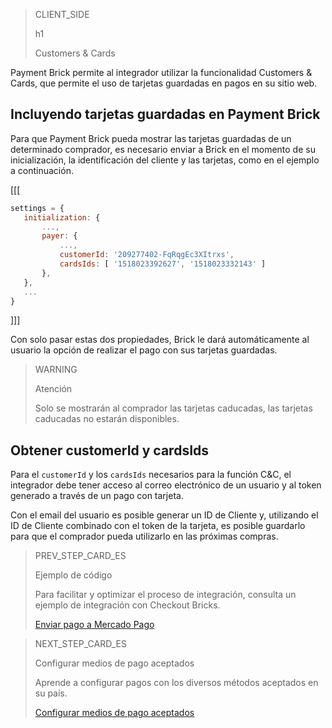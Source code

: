 > CLIENT_SIDE
>
> h1
>
> Customers & Cards

Payment Brick permite al integrador utilizar la funcionalidad Customers & Cards, que permite el uso de tarjetas guardadas en pagos en su sitio web.

## Incluyendo tarjetas guardadas en Payment Brick

Para que Payment Brick pueda mostrar las tarjetas guardadas de un determinado comprador, es necesario enviar a Brick en el momento de su inicialización, la identificación del cliente y las tarjetas, como en el ejemplo a continuación.

[[[
```Javascript
settings = {
   initialization: {
       ...,
       payer: {
           ...,
           customerId: '209277402-FqRqgEc3XItrxs',
           cardsIds: [ '1518023392627', '1518023332143' ]
       },
   },
   ...
}
```
]]]

Con solo pasar estas dos propiedades, Brick le dará automáticamente al usuario la opción de realizar el pago con sus tarjetas guardadas.

> WARNING
>
> Atención
>
> Solo se mostrarán al comprador las tarjetas caducadas, las tarjetas caducadas no estarán disponibles.

## Obtener customerId y cardsIds

Para el `customerId` y los `cardsIds` necesarios para la función C&C, el integrador debe tener acceso al correo electrónico de un usuario y al token generado a través de un pago con tarjeta.

Con el email del usuario es posible generar un ID de Cliente y, utilizando el ID de Cliente combinado con el token de la tarjeta, es posible guardarlo para que el comprador pueda utilizarlo en las próximas compras.

> PREV_STEP_CARD_ES
>
> Ejemplo de código
>
> Para facilitar y optimizar el proceso de integración, consulta un ejemplo de integración con Checkout Bricks.
>
> [Enviar pago a Mercado Pago](/developers/es/docs/checkout-bricks/payment-brick/code-example)

> NEXT_STEP_CARD_ES
>
> Configurar medios de pago aceptados
>
> Aprende a configurar pagos con los diversos métodos aceptados en su país.
>
> [Configurar medios de pago aceptados](/developers/es/docs/checkout-bricks/payment-brick/additional-customization/configure-payment-methods)